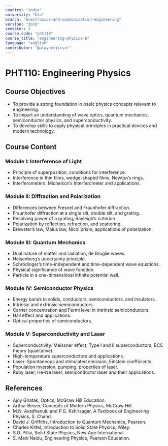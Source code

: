 ```yaml
---
country: "india"
university: "ktu"
branch: "electronics-and-communication-engineering"
version: "2019"
semester: 2
course_code: "pht110"
course_title: "engineering-physics-b"
language: "english"
contributor: "@alwynrejicser"
---
```


# PHT110: Engineering Physics

## Course Objectives

- To provide a strong foundation in basic physics concepts relevant to engineering.
- To impart an understanding of wave optics, quantum mechanics, semiconductor physics, and superconductivity.
- To develop skills to apply physical principles in practical devices and modern technology.

## Course Content

### Module I: Interference of Light

- Principle of superposition, conditions for interference.
- Interference in thin films, wedge-shaped films, Newton’s rings.
- Interferometers: Michelson’s Interferometer and applications.

### Module II: Diffraction and Polarization

- Differences between Fresnel and Fraunhofer diffraction.
- Fraunhofer diffraction at a single slit, double slit, and grating.
- Resolving power of a grating, Rayleigh’s criterion.
- Polarization by reflection, refraction, and scattering.
- Brewster’s law, Malus law, Nicol prism, applications of polarization.

### Module III: Quantum Mechanics

- Dual nature of matter and radiation, de Broglie waves.
- Heisenberg’s uncertainty principle.
- Schrödinger’s time-independent and time-dependent wave equations.
- Physical significance of wave function.
- Particle in a one-dimensional infinite potential well.

### Module IV: Semiconductor Physics

- Energy bands in solids, conductors, semiconductors, and insulators.
- Intrinsic and extrinsic semiconductors.
- Carrier concentration and Fermi level in intrinsic semiconductors.
- Hall effect and applications.
- Optical properties of semiconductors.

### Module V: Superconductivity and Laser

- Superconductivity: Meissner effect, Type I and II superconductors, BCS theory (qualitative).
- High-temperature superconductors and applications.
- Laser: Spontaneous and stimulated emission, Einstein coefficients.
- Population inversion, pumping, properties of laser.
- Ruby laser, He-Ne laser, semiconductor laser and their applications.

## References

- Ajoy Ghatak, Optics, McGraw Hill Education.
- Arthur Beiser, Concepts of Modern Physics, McGraw Hill.
- M.N. Avadhanulu and P.G. Kshirsagar, A Textbook of Engineering Physics, S. Chand.
- David J. Griffiths, Introduction to Quantum Mechanics, Pearson.
- Charles Kittel, Introduction to Solid State Physics, Wiley.
- S.O. Pillai, Solid State Physics, New Age International.
- S. Mani Naidu, Engineering Physics, Pearson Education.



